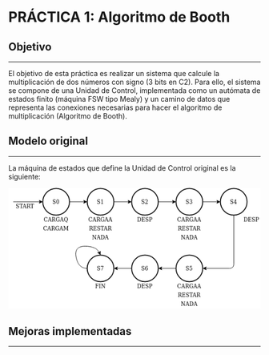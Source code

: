 # PRÁCTICA 1: Algoritmo de Booth

## Objetivo
---
El objetivo de esta práctica es realizar un sistema que calcule la multiplicación de dos números con signo (3 bits en C2). Para ello, el sistema se compone de una Unidad de Control, implementada como un autómata de estados finito (máquina FSW tipo Mealy) y un camino de datos que representa las conexiones necesarias para hacer el algoritmo de multiplicación (Algoritmo de Booth).

## Modelo original
---
La máquina de estados que define la Unidad de Control original es la siguiente:
<div style="text-align:center;"><img src="./img/maqEstadosOriginal.png" alt="Autómata Original"></div>

## Mejoras implementadas
---

